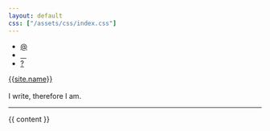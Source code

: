```yaml
---
layout: default
css: ["/assets/css/index.css"]
---
```


<div class="header">
  <div class="contact">
    <ul>
      <li class="email">
        <a href="mailto:ttasterisco@islandofatlas.net">
          @
        </a>
      </li>
      <li class="twitter">
        <a href="http://twitter.com/ttasterisco">
          &nbsp;&nbsp;&nbsp;
        </a>
      </li>
      <li class="about">
        <a href="/about.html">
          ?
        </a>
      </li>
    </ul>
  </div>

  <div class="title">
    <a class="link" href="/">{{site.name}}</a>
  </div>

  <br />

  <div class="subtitle">
    I write, therefore I am.
  </div>
</div>

<hr class="divider" />

<div class="content">
  {{ content }}
</div>
